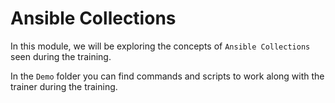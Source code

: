 # Ansible Collections

In this module, we will be exploring the concepts of `Ansible Collections` seen during the training.

In the `Demo` folder you can find commands and scripts to work along with the trainer during the training.
